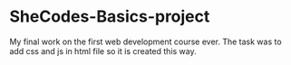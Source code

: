 # SheCodes-Basics-project
My final work on the first web development course ever.
The task was to add css and js in html file so it is created this way.

